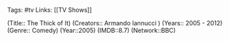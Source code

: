 Tags: #tv
Links: [[TV Shows]]

(Title:: The Thick of It)
(Creators:: Armando Iannucci )
(Years:: 2005 - 2012)
(Genre:: Comedy)
(Year::2005)
(IMDB::8.7)
 (Network::BBC)










